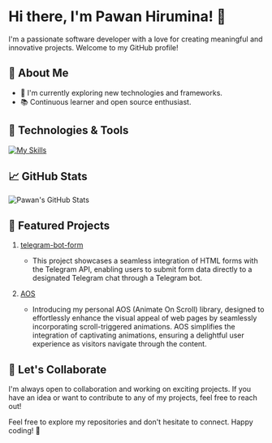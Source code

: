 # Hi there, I'm Pawan Hirumina! 👋

I'm a passionate software developer with a love for creating meaningful and innovative projects. Welcome to my GitHub profile!

## 🚀 About Me

- 🌱 I'm currently exploring new technologies and frameworks.
- 📚 Continuous learner and open source enthusiast.

## 🔧 Technologies & Tools


[![My Skills](https://skillicons.dev/icons?i=js,html,css&theme=dark)](https://skillicons.dev)


## 📈 GitHub Stats

![Pawan's GitHub Stats](https://github-readme-stats.vercel.app/api?username=Pawanhirumina&show_icons=true&count_private=true&hide=contribs,prs,toplanguages)

## 🌟 Featured Projects

1. [telegram-bot-form
](https://github.com/Pawanhirumina/project-repo)
   - This project showcases a seamless integration of HTML forms with the Telegram API, enabling users to submit form data directly to a designated Telegram chat through a Telegram bot.

2. [AOS](https://github.com/Pawanhirumina/AOS)
   - Introducing my personal AOS (Animate On Scroll) library, designed to effortlessly enhance the visual appeal of web pages by seamlessly incorporating scroll-triggered animations. AOS simplifies the integration of captivating animations, ensuring a delightful user experience as visitors navigate through the content.

## 🤝 Let's Collaborate

I'm always open to collaboration and working on exciting projects. If you have an idea or want to contribute to any of my projects, feel free to reach out!

Feel free to explore my repositories and don't hesitate to connect. Happy coding! 🚀
